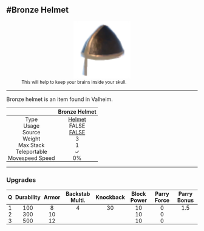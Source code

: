 <meta property="og:title" content="Bronze Helmet - MoreValheim" /><meta property="og:type" content="website" /><meta property="og:image" content="/assets/bronze_helmet.png" /><meta property="og:description" content="Bronze Helmet is an item found in Valheim." /><meta name="theme-color" content="#546D78"><meta name="twitter:card" content="summary_large_image">
#Bronze Helmet
-------------
<style>img {width:20px;}.tb {width:150px;display: block;margin-left: auto;margin-right: auto;}</style>

<style>.md-typeset table:not([class]) th:not([align]) {min-width:unset!important;}</style>
<style>td{padding:0em 0.3em!important;text-align:center!important;border-left:.05rem solid var(--md-default-fg-color--lightest)}</style>

<style>th{padding:0.1em 0.3em!important;text-align:center!important;font-weight:bold}</style>

<style>pre{text-align:right!important}</style>
<style>table tr td:first-child {border-left: 0;};</style>

<figure><img src="/assets/bronze_helmet.png" class="tb" /><figcaption><small>This will help to keep your brains inside your skull.</small></figcaption></figure>

-------------

Bronze helmet is an item found in Valheim.

|        | Bronze Helmet              |
| ----------- | ------------------------------------ |
| Type | [Helmet](../../types/helmet)
| Usage | FALSE<br>
| Source | [FALSE](../../items/false)
| Weight | 3 |
| Max Stack | 1 |
| Teleportable | ✓
| Movespeed Speed | 0%


-------------

### Upgrades
| Q | Durability | Armor | Backstab Multi. | Knockback | Block Power | Parry Force | Parry Bonus
| - | - | - | - | - | - | - | - 
1 | 100 | 8 | 4 | 30 | 10 | 0 | 1.5 | 
 | 2 | 300 | 10 |  |  | 10 | 0 |  | 
 | 3 | 500 | 12 |  |  | 10 | 0 |  | 
